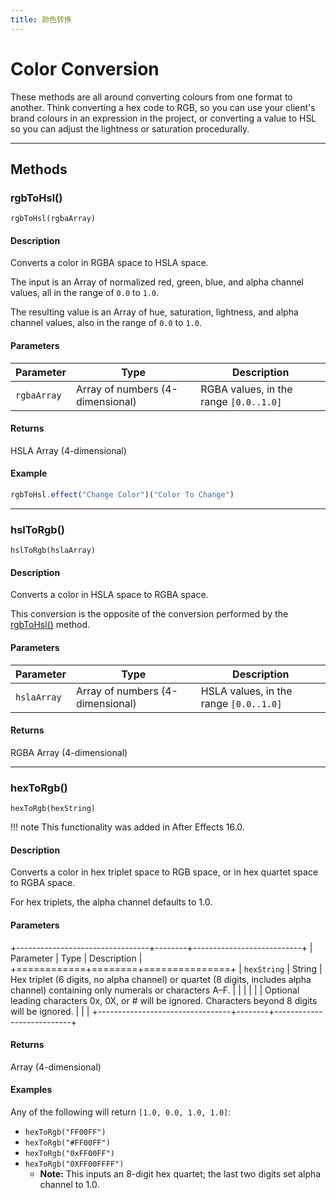 ```yaml
---
title: 颜色转换
---
```

# Color Conversion

These methods are all around converting colours from one format to another. Think converting a hex code to RGB, so you can use your client's brand colours in an expression in the project, or converting a value to HSL so you can adjust the lightness or saturation procedurally.

---

## Methods

### rgbToHsl()

`rgbToHsl(rgbaArray)`

#### Description

Converts a color in RGBA space to HSLA space.

The input is an Array of normalized red, green, blue, and alpha channel values, all in the range of `0.0` to `1.0`.

The resulting value is an Array of hue, saturation, lightness, and alpha channel values, also in the range of `0.0` to `1.0`.

#### Parameters

| Parameter     | Type                             | Description                              |
| ------------- | -------------------------------- | ---------------------------------------- |
| `rgbaArray` | Array of numbers (4-dimensional) | RGBA values, in the range `[0.0..1.0]` |

#### Returns

HSLA Array (4-dimensional)

#### Example

```js
rgbToHsl.effect("Change Color")("Color To Change")
```

---

### hslToRgb()

`hslToRgb(hslaArray)`

#### Description

Converts a color in HSLA space to RGBA space.

This conversion is the opposite of the conversion performed by the [rgbToHsl()](#rgbtohsl) method.

#### Parameters

| Parameter     | Type                             | Description                              |
| ------------- | -------------------------------- | ---------------------------------------- |
| `hslaArray` | Array of numbers (4-dimensional) | HSLA values, in the range `[0.0..1.0]` |

#### Returns

RGBA Array (4-dimensional)

---

### hexToRgb()

`hexToRgb(hexString)`

!!! note
    This functionality was added in After Effects 16.0.

#### Description

Converts a color in hex triplet space to RGB space, or in hex quartet space to RGBA space.

For hex triplets, the alpha channel defaults to 1.0.

#### Parameters

+---------------------------------+--------+---------------------------+
|   Parameter   |  Type  |    Description     |
+============+========+===============+
| `hexString`   | String | Hex triplet (6 digits, no alpha channel) or quartet (8 digits, includes alpha channel) containing only numerals or characters A–F. |
|   |    |    |
| Optional leading characters 0x, 0X, or # will be ignored. Characters beyond 8 digits will be ignored. |    |    |
+---------------------------------+--------+---------------------------+

#### Returns

Array (4-dimensional)

#### Examples

Any of the following will return `[1.0, 0.0, 1.0, 1.0]`:

- `hexToRgb("FF00FF")`
- `hexToRgb("#FF00FF")`
- `hexToRgb("0xFF00FF")`
- `hexToRgb("0XFF00FFFF")`
  - **Note:** This inputs an 8-digit hex quartet; the last two digits set alpha channel to 1.0.
